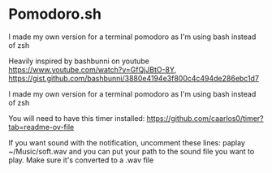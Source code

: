# Pomodoro.sh
I made my own version for a terminal pomodoro as I'm using bash instead of zsh


Heavily inspired by bashbunni on youtube
https://www.youtube.com/watch?v=GfQjJBtO-8Y, 
https://gist.github.com/bashbunni/3880e4194e3f800c4c494de286ebc1d7


I made my own version for a terminal pomodoro as I'm using bash instead of zsh


You will need to have this timer installed: 
https://github.com/caarlos0/timer?tab=readme-ov-file

If you want sound with the notification, uncomment these lines: paplay ~/Music/soft.wav
and you can put your path to the sound file you want to play. Make sure it's converted to a .wav file

